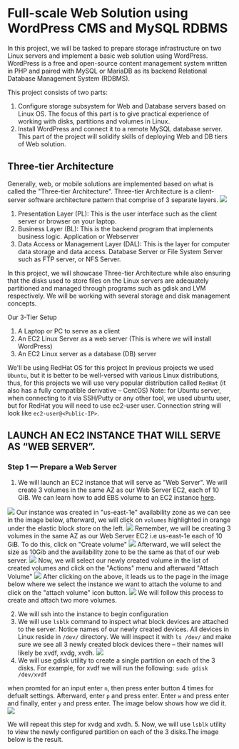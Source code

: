 # Full-scale Web Solution using WordPress CMS and MySQL RDBMS

In this project, we will be tasked to prepare storage infrastructure on two Linux servers and implement a basic web solution using WordPress. 
WordPress is a free and open-source content management system written in PHP and paired with MySQL or MariaDB as its backend Relational Database Management System (RDBMS).

This project consists of two parts:
1. Configure storage subsystem for Web and Database servers based on Linux OS. The focus of this part is to give  practical experience of working with disks, partitions and volumes in Linux.
2. Install WordPress and connect it to a remote MySQL database server. This part of the project will solidify skills of deploying Web and DB tiers of Web solution.

## Three-tier Architecture
Generally, web, or mobile solutions are implemented based on what is called the "Three-tier Architecture".
Three-tier Architecture is a client-server software architecture pattern that comprise of 3 separate layers.
![](https://github.com/Omolade11/Web-Solution-using-WordPress-and-MySQL-/blob/main/Images/3tier%20app.webp)

1. Presentation Layer (PL): This is the user interface such as the client server or browser on your laptop.
2. Business Layer (BL): This is the backend program that implements business logic. Application or Webserver
3. Data Access or Management Layer (DAL): This is the layer for computer data storage and data access. Database Server or File System Server such as FTP server, or NFS Server.

In this project, we will showcase Three-tier Architecture while also ensuring that the disks used to store files on the Linux servers are adequately partitioned and managed through programs such as gdisk and LVM respectively.
We will be working with several storage and disk management concepts.

Our 3-Tier Setup
1. A Laptop or PC to serve as a client
2. An EC2 Linux Server as a web server (This is where we will install WordPress)
3. An EC2 Linux server as a database (DB) server

We'll be using RedHat OS for this project In previous projects we used `Ubuntu`, but it is better to be well-versed with various Linux distributions, thus, for this projects we will use very popular distribution called `RedHat` (it also has a fully compatible derivative – CentOS) Note: for Ubuntu server, when connecting to it via SSH/Putty or any other tool, we used ubuntu user, but for RedHat you will need to use ec2-user user. Connection string will look like `ec2-user@<Public-IP>`.

## LAUNCH AN EC2 INSTANCE THAT WILL SERVE AS “WEB SERVER”.
### Step 1 — Prepare a Web Server
1. We will launch an EC2 instance that will serve as "Web Server". We will create 3 volumes in the same AZ as our Web Server EC2, each of 10 GiB.
We can learn how to add EBS volume to an EC2 instance [here](https://www.youtube.com/watch?v=HPXnXkBzIHw).

![](https://github.com/Omolade11/Web-Solution-using-WordPress-and-MySQL-/blob/main/Images/Screenshot%202023-02-22%20at%2023.24.47.png)
Our instance was created in "us-east-1e" availability zone as we can see in the image below, afterward, we will click on `volumes` highlighted in orange under the elastic block store on the left.
![](https://github.com/Omolade11/Web-Solution-using-WordPress-and-MySQL-/blob/main/Images/Screenshot%202023-02-22%20at%2023.49.55.png)
Remember, we will be creating 3 volumes in the same AZ as our Web Server EC2 i.e us-east-1e each of 10 GiB.
To do this, click on "Create volume"
![](https://github.com/Omolade11/Web-Solution-using-WordPress-and-MySQL-/blob/main/Images/Screenshot%202023-02-22%20at%2023.51.30.png)
Afterward, we will select the size as 10Gib and the availability zone to be the same as that of our web server.
![](https://github.com/Omolade11/Web-Solution-using-WordPress-and-MySQL-/blob/main/Images/Screenshot%202023-02-23%20at%2000.18.27.png)
Now, we will select our newly created volume in the list of created volumes and click on the "Actions" menu and afterward "Attach Volume"
![](https://github.com/Omolade11/Web-Solution-using-WordPress-and-MySQL-/blob/main/Images/Screenshot%202023-02-23%20at%2000.25.38.png)
After clicking on the above, it leads us to the page in the image below where we select the instance we want to attach the volume to and click on the "attach volume" icon button.
![](https://github.com/Omolade11/Web-Solution-using-WordPress-and-MySQL-/blob/main/Images/Screenshot%202023-02-23%20at%2000.28.46.png)
We will follow this process to create and attach two more volumes.

2. We will ssh into the instance to begin configuration
3. We will use `lsblk` command to inspect what block devices are attached to the server. Notice names of our newly created devices. All devices in Linux reside in `/dev/` directory. We will inspect it with `ls /dev/` and make sure we see all 3 newly created block devices there – their names will likely be xvdf, xvdg, xvdh.
![](https://github.com/Omolade11/Web-Solution-using-WordPress-and-MySQL-/blob/main/Images/Screenshot%202023-02-23%20at%2013.03.24.png)
4. We will use gdisk utility to create a single partition on each of the 3 disks. For example, for xvdf we will run the following: 
`sudo gdisk /dev/xvdf`

when promted for an input enter `n`, then press enter button 4 times for defualt settings. Afterward, enter `p` and press enter. Enter `w` and press enter and finally, enter `y` and press enter. The image below shows how we did it.
![](https://github.com/Omolade11/Web-Solution-using-WordPress-and-MySQL-/blob/main/Images/Screenshot%202023-02-23%20at%2013.15.37.png)

We will repeat this step for xvdg and xvdh.
5. Now, we will use `lsblk` utility to view the newly configured partition on each of the 3 disks.The image below is the result.
![]()




